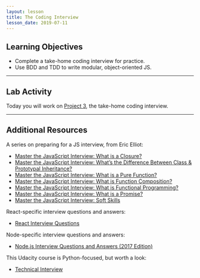 ```yaml
---
layout: lesson
title: The Coding Interview
lesson_date: 2019-07-11
---
```


## Learning Objectives

- Complete a take-home coding interview for practice.
- Use BDD and TDD to write modular, object-oriented JS.

---

## Lab Activity

Today you will work on [Project 3](/project/03-coding-interview/), the take-home coding interview.

---

## Additional Resources

A series on preparing for a JS interview, from Eric Elliot:

- [Master the JavaScript Interview: What is a Closure?](https://medium.com/javascript-scene/master-the-javascript-interview-what-is-a-closure-b2f0d2152b36)
- [Master the JavaScript Interview: What’s the Difference Between Class & Prototypal Inheritance?](https://medium.com/javascript-scene/master-the-javascript-interview-what-s-the-difference-between-class-prototypal-inheritance-e4cd0a7562e9)
- [Master the JavaScript Interview: What is a Pure Function?](https://medium.com/javascript-scene/master-the-javascript-interview-what-is-a-pure-function-d1c076bec976)
- [Master the JavaScript Interview: What is Function Composition?](https://medium.com/javascript-scene/master-the-javascript-interview-what-is-function-composition-20dfb109a1a0)
- [Master the JavaScript Interview: What is Functional Programming?](https://medium.com/javascript-scene/master-the-javascript-interview-what-is-functional-programming-7f218c68b3a0)
- [Master the JavaScript Interview: What is a Promise?](https://medium.com/javascript-scene/master-the-javascript-interview-what-is-a-promise-27fc71e77261)
- [Master the JavaScript Interview: Soft Skills](https://medium.com/javascript-scene/master-the-javascript-interview-soft-skills-a8a5fb02c466)

React-specific interview questions and answers:

- [React Interview Questions](https://dev.to/tylermcginnis/react-interview-questions)

Node-specific interview questions and answers:

- [Node.js Interview Questions and Answers (2017 Edition)](https://blog.risingstack.com/node-js-interview-questions-and-answers-2017/)

This Udacity course is Python-focused, but worth a look:

- [Technical Interview](https://www.udacity.com/course/technical-interview--ud513)
